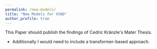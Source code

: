 ```yaml
---
permalink: /new-models/
title: "New Models for VVAD"
author_profile: true
---
```

This Paper should publish the findings of Cedric Kränzle's Mater Thesis.
- Additionally I would need to include a transformer-based approach.
